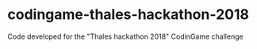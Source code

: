 # codingame-thales-hackathon-2018
Code developed for the "Thales hackathon 2018" CodinGame challenge
